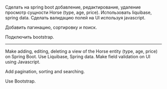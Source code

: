 Сделать на spring boot добавление, редактирование, удаление просмотр сущности Horse (type, age, price). Использовать liquibase, spring data. Сделать валидацию полей на UI используя javascript.

Добавить пагинацию, сортировку и поиск.

Подключить bootstrap.

__________

Make adding, editing, deleting a view of the Horse entity (type, age, price) on Spring Boot. Use Liquibase, Spring data. Make field validation on UI using Javascript.

Add pagination, sorting and searching.

Use Bootstrap.

